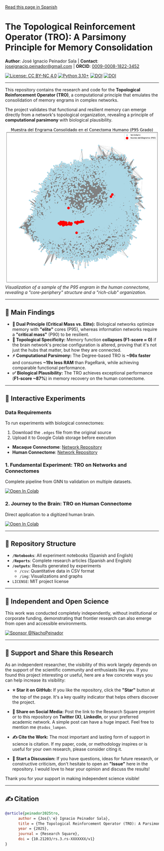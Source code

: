 [Read this page in Spanish](README.md)

# The Topological Reinforcement Operator (TRO): A Parsimony Principle for Memory Consolidation

**Author**: José Ignacio Peinador Sala | **Contact**: [joseignacio.peinador@gmail.com](mailto:joseignacio.peinador@gmail.com) | **ORCID**: [0009-0008-1822-3452](https://orcid.org/0009-0008-1822-3452)

[![License: CC BY-NC 4.0](https://img.shields.io/badge/License-CC%20BY--NC%204.0-lightgrey.svg)](https://creativecommons.org/licenses/by-nc/4.0/)
[![Python 3.10+](https://img.shields.io/badge/python-3.10+-blue.svg)](https://www.python.org/downloads/)
[![DOI](https://img.shields.io/badge/DOI-10.21203/rs.3.rs--XXXXXXX-blue.svg)](https://doi.org/10.21203/rs.3.rs-XXXXXXX/v1)
[![DOI](https://zenodo.org/badge/DOI/10.5281/zenodo.YYYYYYY.svg)](https://doi.org/10.5281/zenodo.YYYYYYY)

---

This repository contains the research and code for the **Topological Reinforcement Operator (TRO)**, a computational principle that emulates the consolidation of memory engrams in complex networks.

The project validates that functional and resilient memory can emerge directly from a network's topological organization, revealing a principle of **computational parsimony** with biological plausibility.

![Engram Visualization](outputs/img/engrama_humano.png)
*Visualization of a sample of the P95 engram in the human connectome, revealing a "core-periphery" structure and a "rich-club" organization.*

---

## 🎯 Main Findings

* **🧠 Dual Principle (Critical Mass vs. Elite):** Biological networks optimize memory with **"elite"** cores (P95), whereas information networks require a **"critical mass"** (P90) to be resilient.
* **🔗 Topological Specificity:** Memory function **collapses (F1-score ≈ 0)** if the brain network's precise configuration is altered, proving that it's not just the hubs that matter, but how they are connected.
* **⚡ Computational Parsimony:** The Degree-based TRO is **~96x faster** and consumes **~19x less RAM** than PageRank, while achieving comparable functional performance.
* **✅ Biological Plausibility:** The TRO achieves exceptional performance (**F1-score ~87%**) in memory recovery on the human connectome.

---

## 🔬 Interactive Experiments

### **Data Requirements**

To run experiments with biological connectomes:
1.  Download the `.edges` file from the original source
2.  Upload it to Google Colab storage before execution

* **Macaque Connectome**: [Network Repository](https://networkrepository.com/bn-macaque-rhesus-cerebral-cortex-1.php)
* **Human Connectome**: [Network Repository](https://networkrepository.com/bn-human-BNU-1-0025890-session-1.php)

### **1. Fundamental Experiment: TRO on Networks and Connectomes**
Complete pipeline from GNN to validation on multiple datasets.

[![Open In Colab](https://colab.research.google.com/assets/colab-badge.svg)](https://colab.research.google.com/drive/1ZjOQYFvxjeeLR7t1OSB0qTXgMPrP5TRk?usp=sharing)

### **2. Journey to the Brain: TRO on Human Connectome**
Direct application to a digitized human brain.

[![Open In Colab](https://colab.research.google.com/assets/colab-badge.svg)](https://colab.research.google.com/drive/1PlIGkPnToAvCXUJR9BEflZyyDNUytf4I?usp=sharing)

---

## 📂 Repository Structure

* **`/Notebooks`**: All experiment notebooks (Spanish and English)
* **`/Reports`**: Complete research articles (Spanish and English)  
* **`/outputs`**: Results generated by experiments
  * `/csv`: Quantitative data in CSV format
  * `/img`: Visualizations and graphs
* `LICENSE`: MIT project license

---

## 🔬 Independent and Open Science

This work was conducted completely independently, without institutional or corporate funding, demonstrating that frontier research can also emerge from open and accessible environments.

[![Sponsor @NachoPeinador](https://img.shields.io/badge/Sponsor-%E2%9D%A4-%23db61a2.svg)](https://github.com/sponsors/NachoPeinador)

---

## 🚀 Support and Share this Research

As an independent researcher, the visibility of this work largely depends on the support of the scientific community and enthusiasts like you. If you found this project interesting or useful, here are a few concrete ways you can help increase its visibility:

* **⭐️ Star it on GitHub:** If you like the repository, click the **"Star"** button at the top of the page. It's a key quality indicator that helps others discover the project.

* **🔄 Share on Social Media:** Post the link to the Research Square preprint or to this repository on **Twitter (X)**, **LinkedIn**, or your preferred academic network. A simple post can have a huge impact. Feel free to mention me `@todos_lumpen`.

* **✍️ Cite the Work:** The most important and lasting form of support in science is citation. If my paper, code, or methodology inspires or is useful for your own research, please consider citing it.

* **💬 Start a Discussion:** If you have questions, ideas for future research, or constructive criticism, don't hesitate to open an **"Issue"** here in the repository. I would love to hear your opinion and discuss the results!

Thank you for your support in making independent science visible!

---

## ✍️ Citation

```bibtex
@article{peinador2025tro,
      author = {Jos{\'e} Ignacio Peinador Sala},
      title = {The Topological Reinforcement Operator (TRO): A Parsimony Principle for Memory Consolidation in Complex Networks},
      year = {2025},
      journal = {Research Square},
      doi = {10.21203/rs.3.rs-XXXXXXX/v1}
}
